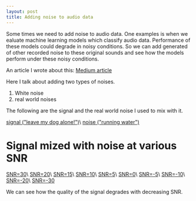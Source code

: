 ```yaml
---
layout: post
title: Adding noise to audio data
---
```


Some times we need to add noise to audio data. One examples is when we ealuate machine learning models 
which classify audio data. Performance of these models could degrade in noisy conditions. So we can add 
generated of other recorded noise to these original sounds and see how the models perform under these noisy conditions.

An article I wrote about this: 
[Medium article](https://medium.com/@lnw8px/adding-noise-to-audio-clips-5d8cee24ccb8)

Here I talk about adding two types of noises.
1. White noise
2. real world noises

The following are the signal and the real world noise I used to mix with it.

[signal ("leave my dog alone!")](/audio/mixing_noise/signal.wav)\\
[noise ("running water")](/audio/mixing_noise/noise.wav)

# Signal mized with noise at various SNR
[SNR=30](/audio/mixing_noise/signal_noise_SNR=30.wav)\\
[SNR=20](/audio/mixing_noise/signal_noise_SNR=20.wav)\\
[SNR=15](/audio/mixing_noise/signal_noise_SNR=15.wav)\\
[SNR=10](/audio/mixing_noise/signal_noise_SNR=10.wav)\\
[SNR=5](/audio/mixing_noise/signal_noise_SNR=5.wav)\\
[SNR=0](/audio/mixing_noise/signal_noise_SNR=0.wav)\\
[SNR=-5](/audio/mixing_noise/signal_noise_SNR=-5.wav)\\
[SNR=-10](/audio/mixing_noise/signal_noise_SNR=-10.wav)\\
[SNR=-20](/audio/mixing_noise/signal_noise_SNR=-20.wav)\\
[SNR=-30](/audio/mixing_noise/signal_noise_SNR=-30.wav)


We can see how the quality of the signal degrades with decreasing SNR.




